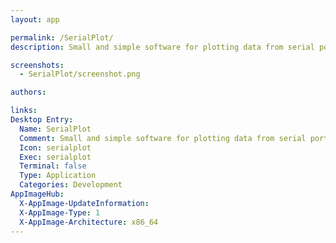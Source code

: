 ```yaml
---
layout: app

permalink: /SerialPlot/
description: Small and simple software for plotting data from serial port

screenshots:
  - SerialPlot/screenshot.png

authors:

links:
Desktop Entry:
  Name: SerialPlot
  Comment: Small and simple software for plotting data from serial port
  Icon: serialplot
  Exec: serialplot
  Terminal: false
  Type: Application
  Categories: Development
AppImageHub:
  X-AppImage-UpdateInformation: 
  X-AppImage-Type: 1
  X-AppImage-Architecture: x86_64
---
```

